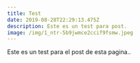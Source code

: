 ```yaml
---
title: Test
date: 2019-08-28T22:29:13.475Z
description: Este es un test para post.
image: /img/1_ntr-5b9jwmce2ccif9fsmw.jpeg
---
```

Este es un test para el post de esta pagina..
